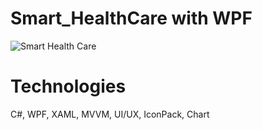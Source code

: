 # Smart_HealthCare with WPF
![Smart Health Care](https://user-images.githubusercontent.com/122990468/216432823-dc761037-c5ea-4278-8986-5e894b27c0a5.PNG)

# Technologies
C#, WPF, XAML, MVVM, UI/UX, IconPack, Chart

